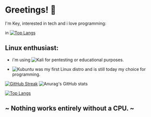 # Greetings! 👋

I'm Key, interested in tech and i love programming:

in [![Top Langs](https://github-readme-stats.vercel.app/api/top-langs/?username=Keyj33k&layout=compact)](https://github.com/anuraghazra/github-readme-stats)

## Linux enthusiast: 

- i'm using ![Kali](https://img.shields.io/badge/Kali-268BEE?style=for-the-badge&logo=kalilinux&logoColor=white) for pentesting or educational purposes.

- ![Kubuntu](https://img.shields.io/badge/-KUbuntu-%230079C1?style=for-the-badge&logo=kubuntu&logoColor=white) was my first Linux distro and is still today my choice for programming.

[![GitHub Streak](http://github-readme-streak-stats.herokuapp.com?user=Keyj33k&theme=dark&background=000000)](https://git.io/streak-stats) ![Anurag's GitHub stats](https://github-readme-stats.vercel.app/api?username=Keyj33k&show_icons=true&theme=radical)

[![Top Langs](https://github-readme-stats.vercel.app/api/top-langs/?username=Keyj33k&layout=compact)](https://github.com/anuraghazra/github-readme-stats)

## ~ Nothing works entirely without a CPU. ~

